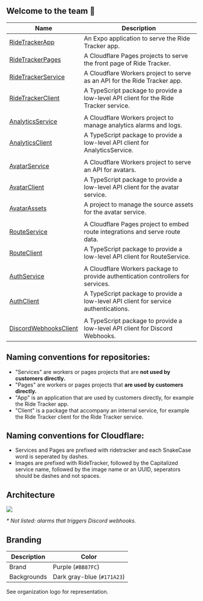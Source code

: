 ## Welcome to the team 🙌
| Name | Description |
| ---- | ----------- |
| [RideTrackerApp](https://github.com/RideTracker/RideTrackerApp) | An Expo application to serve the Ride Tracker app. |
| [RideTrackerPages](https://github.com/RideTracker/RideTrackerPages) | A Cloudflare Pages projects to serve the front page of Ride Tracker. |
| [RideTrackerService](https://github.com/RideTracker/RideTrackerService) | A Cloudflare Workers project to serve as an API for the Ride Tracker app. |
| [RideTrackerClient](https://github.com/RideTracker/RideTrackerClient) | A TypeScript package to provide a low-level API client for the Ride Tracker service. |
| | |
| [AnalyticsService](https://github.com/RideTracker/AnalyticsService) | A Cloudflare Workers project to manage analytics alarms and logs. |
| [AnalyticsClient](https://github.com/RideTracker/AnalyticsClient) | A TypeScript package to provide a low-level API client for AnalyticsService. |
| | |
| [AvatarService](https://github.com/RideTracker/AvatarService) | A Cloudflare Workers project to serve an API for avatars. |
| [AvatarClient](https://github.com/RideTracker/AvatarClient) | A TypeScript package to provide a low-level API client for the avatar service. |
| [AvatarAssets](https://github.com/RideTracker/AvatarAssets) | A project to manage the source assets for the avatar service. |
| | |
| [RouteService](https://github.com/RideTracker/RouteService) | A Cloudflare Pages project to embed route integrations and serve route data. |
| [RouteClient](https://github.com/RideTracker/RouteClient) | A TypeScript package to provide a low-level API client for RouteService. |
| | |
| [AuthService](https://github.com/RideTracker/AuthService) | A Cloudflare Workers package to provide authentication controllers for services. |
| [AuthClient](https://github.com/RideTracker/AuthClient) | A TypeScript package to provide a low-level API client for service authentications. |
| | |
| [DiscordWebhooksClient](https://github.com/RideTracker/DiscordWebhooksClient) | A TypeScript package to provide a low-level API client for Discord Webhooks. |

## Naming conventions for repositories:
- "Services" are workers or pages projects that are **not used by customers directly.**
- "Pages" are workers or pages projects that **are used by customers directly.**
- "App" is an application that are used by customers directly, for example the Ride Tracker app.
- "Client" is a package that accompany an internal service, for example the Ride Tracker client for the Ride Tracker service.

## Naming conventions for Cloudflare:
- Services and Pages are prefixed with ridetracker and each SnakeCase word is seperated by dashes.
- Images are prefixed with RideTracker, followed by the Capitalized service name, followed by the image name or an UUID, seperators should be dashes and not spaces.

## Architecture
<img src="https://github.com/RideTracker/.github-private/assets/78360666/92fe8b59-b343-4a5d-9381-36968f32f3b4">

_* Not listed: alarms that triggers Discord webhooks._

## Branding
| Description | Color |
| ----------- | ----- |
| Brand | Purple (`#BB87FC`) |
| Backgrounds | Dark gray-blue (`#171A23`) |
See organization logo for representation.
<!--


**Here are some ideas to get you started:**

🙋‍♀️ A short introduction - what is your organization all about?
👀 Contribution guidelines - how do team members dive in?
👩‍💻 Useful resources - where do you keep your docs? Is there anything else the team should know?
🍪 Fun facts - what is your team's favorite snack?
🧙 Remember, you can do mighty things with the power of [Markdown](https://docs.github.com/github/writing-on-github/getting-started-with-writing-and-formatting-on-github/basic-writing-and-formatting-syntax)
-->
